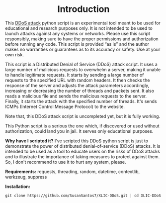 <h1 align="center">Introduction</h1>

This [DDoS attack](https://en.wikipedia.org/wiki/Denial-of-service_attack) python script is an experimental tool meant to be used for educational and research purposes only. It is not intended to be used to launch attacks against any systems or networks. Please use this script responsibly, making sure to have the proper permissions and authorization before running any code. This script is provided “as is” and the author makes no warranties or guarantees as to its accuracy or safety. Use at your own risk.

This script is a Distributed Denial of Service (DDoS) attack script. It uses a large number of malicious requests to overwhelm a server, making it unable to handle legitimate requests. It starts by sending a large number of requests to the specified URL with random headers. It then checks the response of the server and adjusts the attack parameters accordingly, increasing or decreasing the number of threads and packets sent. It also reads a malicious file and sends the malicious requests to the server. Finally, it starts the attack with the specified number of threads. It's sends ICMPs (Internet Control Message Protocol) to the website.

Note that, this DDoS attack script is uncompleted yet, but it is fully working.

This Python script is a serious the one which, if discovered or used without authorization, could land you in jail. It serves only educational purposes.

**Why have I scripted it?**
I've scripted this DDoS python script is just to demonstrate the power of distributed denial-of-service (DDoS) attacks. It is intended to be used as a tool to educate users on the risks of DDoS attacks and to illustrate the importance of taking measures to protect against them. So, I don't recommend to use it to hurt any system, please.

**Requirements:** requests,
threading,
random,
datetime,
contextlib,
werkzeug,
suppress

**Installation:**
```
git clone https://github.com/SusanSantos7/XLIC-DDoS.git | cd XLIC-DDoS
```
